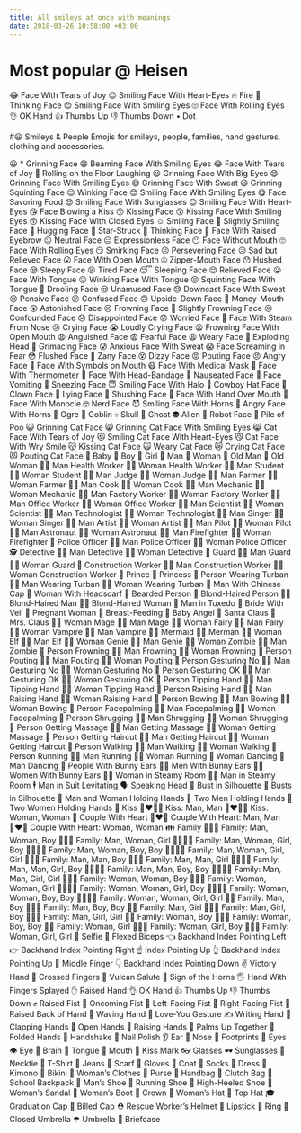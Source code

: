 ```yaml
---
title: All smileys at once with meanings
date: 2018-03-26 10:58:00 +03:00
---
```


# Most popular @ Heisen
😂 Face With Tears of Joy
😍 Smiling Face With Heart-Eyes
🔥 Fire
🤔 Thinking Face
😊 Smiling Face With Smiling Eyes
🙄 Face With Rolling Eyes
👌 OK Hand
👍 Thumbs Up
👎 Thumbs Down
• Dot

#😃 Smileys & People
Emojis for smileys, people, families, hand gestures, clothing and accessories.

😀 * Grinning Face
😁 Beaming Face With Smiling Eyes
😂 Face With Tears of Joy
🤣 Rolling on the Floor Laughing
😃 Grinning Face With Big Eyes
😄 Grinning Face With Smiling Eyes
😅 Grinning Face With Sweat
😆 Grinning Squinting Face
😉 Winking Face
😊 Smiling Face With Smiling Eyes
😋 Face Savoring Food
😎 Smiling Face With Sunglasses
😍 Smiling Face With Heart-Eyes
😘 Face Blowing a Kiss
😗 Kissing Face
😙 Kissing Face With Smiling Eyes
😚 Kissing Face With Closed Eyes
☺ Smiling Face
🙂 Slightly Smiling Face
🤗 Hugging Face
🤩 Star-Struck
🤔 Thinking Face
🤨 Face With Raised Eyebrow
😐 Neutral Face
😑 Expressionless Face
😶 Face Without Mouth
🙄 Face With Rolling Eyes
😏 Smirking Face
😣 Persevering Face
😥 Sad but Relieved Face
😮 Face With Open Mouth
🤐 Zipper-Mouth Face
😯 Hushed Face
😪 Sleepy Face
😫 Tired Face
😴 Sleeping Face
😌 Relieved Face
😛 Face With Tongue
😜 Winking Face With Tongue
😝 Squinting Face With Tongue
🤤 Drooling Face
😒 Unamused Face
😓 Downcast Face With Sweat
😔 Pensive Face
😕 Confused Face
🙃 Upside-Down Face
🤑 Money-Mouth Face
😲 Astonished Face
☹ Frowning Face
🙁 Slightly Frowning Face
😖 Confounded Face
😞 Disappointed Face
😟 Worried Face
😤 Face With Steam From Nose
😢 Crying Face
😭 Loudly Crying Face
😦 Frowning Face With Open Mouth
😧 Anguished Face
😨 Fearful Face
😩 Weary Face
🤯 Exploding Head
😬 Grimacing Face
😰 Anxious Face With Sweat
😱 Face Screaming in Fear
😳 Flushed Face
🤪 Zany Face
😵 Dizzy Face
😡 Pouting Face
😠 Angry Face
🤬 Face With Symbols on Mouth
😷 Face With Medical Mask
🤒 Face With Thermometer
🤕 Face With Head-Bandage
🤢 Nauseated Face
🤮 Face Vomiting
🤧 Sneezing Face
😇 Smiling Face With Halo
🤠 Cowboy Hat Face
🤡 Clown Face
🤥 Lying Face
🤫 Shushing Face
🤭 Face With Hand Over Mouth
🧐 Face With Monocle
🤓 Nerd Face
😈 Smiling Face With Horns
👿 Angry Face With Horns
👹 Ogre
👺 Goblin
💀 Skull
👻 Ghost
👽 Alien
🤖 Robot Face
💩 Pile of Poo
😺 Grinning Cat Face
😸 Grinning Cat Face With Smiling Eyes
😹 Cat Face With Tears of Joy
😻 Smiling Cat Face With Heart-Eyes
😼 Cat Face With Wry Smile
😽 Kissing Cat Face
🙀 Weary Cat Face
😿 Crying Cat Face
😾 Pouting Cat Face
👶 Baby
👦 Boy
👧 Girl
👨 Man
👩 Woman
👴 Old Man
👵 Old Woman
👨‍⚕️ Man Health Worker
👩‍⚕️ Woman Health Worker
👨‍🎓 Man Student
👩‍🎓 Woman Student
👨‍⚖️ Man Judge
👩‍⚖️ Woman Judge
👨‍🌾 Man Farmer
👩‍🌾 Woman Farmer
👨‍🍳 Man Cook
👩‍🍳 Woman Cook
👨‍🔧 Man Mechanic
👩‍🔧 Woman Mechanic
👨‍🏭 Man Factory Worker
👩‍🏭 Woman Factory Worker
👨‍💼 Man Office Worker
👩‍💼 Woman Office Worker
👨‍🔬 Man Scientist
👩‍🔬 Woman Scientist
👨‍💻 Man Technologist
👩‍💻 Woman Technologist
👨‍🎤 Man Singer
👩‍🎤 Woman Singer
👨‍🎨 Man Artist
👩‍🎨 Woman Artist
👨‍✈️ Man Pilot
👩‍✈️ Woman Pilot
👨‍🚀 Man Astronaut
👩‍🚀 Woman Astronaut
👨‍🚒 Man Firefighter
👩‍🚒 Woman Firefighter
👮 Police Officer
👮‍♂️ Man Police Officer
👮‍♀️ Woman Police Officer
🕵 Detective
🕵️‍♂️ Man Detective
🕵️‍♀️ Woman Detective
💂 Guard
💂‍♂️ Man Guard
💂‍♀️ Woman Guard
👷 Construction Worker
👷‍♂️ Man Construction Worker
👷‍♀️ Woman Construction Worker
🤴 Prince
👸 Princess
👳 Person Wearing Turban
👳‍♂️ Man Wearing Turban
👳‍♀️ Woman Wearing Turban
👲 Man With Chinese Cap
🧕 Woman With Headscarf
🧔 Bearded Person
👱 Blond-Haired Person
👱‍♂️ Blond-Haired Man
👱‍♀️ Blond-Haired Woman
🤵 Man in Tuxedo
👰 Bride With Veil
🤰 Pregnant Woman
🤱 Breast-Feeding
👼 Baby Angel
🎅 Santa Claus
🤶 Mrs. Claus
🧙‍♀️ Woman Mage
🧙‍♂️ Man Mage
🧚‍♀️ Woman Fairy
🧚‍♂️ Man Fairy
🧛‍♀️ Woman Vampire
🧛‍♂️ Man Vampire
🧜‍♀️ Mermaid
🧜‍♂️ Merman
🧝‍♀️ Woman Elf
🧝‍♂️ Man Elf
🧞‍♀️ Woman Genie
🧞‍♂️ Man Genie
🧟‍♀️ Woman Zombie
🧟‍♂️ Man Zombie
🙍 Person Frowning
🙍‍♂️ Man Frowning
🙍‍♀️ Woman Frowning
🙎 Person Pouting
🙎‍♂️ Man Pouting
🙎‍♀️ Woman Pouting
🙅 Person Gesturing No
🙅‍♂️ Man Gesturing No
🙅‍♀️ Woman Gesturing No
🙆 Person Gesturing OK
🙆‍♂️ Man Gesturing OK
🙆‍♀️ Woman Gesturing OK
💁 Person Tipping Hand
💁‍♂️ Man Tipping Hand
💁‍♀️ Woman Tipping Hand
🙋 Person Raising Hand
🙋‍♂️ Man Raising Hand
🙋‍♀️ Woman Raising Hand
🙇 Person Bowing
🙇‍♂️ Man Bowing
🙇‍♀️ Woman Bowing
🤦 Person Facepalming
🤦‍♂️ Man Facepalming
🤦‍♀️ Woman Facepalming
🤷 Person Shrugging
🤷‍♂️ Man Shrugging
🤷‍♀️ Woman Shrugging
💆 Person Getting Massage
💆‍♂️ Man Getting Massage
💆‍♀️ Woman Getting Massage
💇 Person Getting Haircut
💇‍♂️ Man Getting Haircut
💇‍♀️ Woman Getting Haircut
🚶 Person Walking
🚶‍♂️ Man Walking
🚶‍♀️ Woman Walking
🏃 Person Running
🏃‍♂️ Man Running
🏃‍♀️ Woman Running
💃 Woman Dancing
🕺 Man Dancing
👯 People With Bunny Ears
👯‍♂️ Men With Bunny Ears
👯‍♀️ Women With Bunny Ears
🧖‍♀️ Woman in Steamy Room
🧖‍♂️ Man in Steamy Room
🕴 Man in Suit Levitating
🗣 Speaking Head
👤 Bust in Silhouette
👥 Busts in Silhouette
👫 Man and Woman Holding Hands
👬 Two Men Holding Hands
👭 Two Women Holding Hands
💏 Kiss
👨‍❤️‍💋‍👨 Kiss: Man, Man
👩‍❤️‍💋‍👩 Kiss: Woman, Woman
💑 Couple With Heart
👨‍❤️‍👨 Couple With Heart: Man, Man
👩‍❤️‍👩 Couple With Heart: Woman, Woman
👪 Family
👨‍👩‍👦 Family: Man, Woman, Boy
👨‍👩‍👧 Family: Man, Woman, Girl
👨‍👩‍👧‍👦 Family: Man, Woman, Girl, Boy
👨‍👩‍👦‍👦 Family: Man, Woman, Boy, Boy
👨‍👩‍👧‍👧 Family: Man, Woman, Girl, Girl
👨‍👨‍👦 Family: Man, Man, Boy
👨‍👨‍👧 Family: Man, Man, Girl
👨‍👨‍👧‍👦 Family: Man, Man, Girl, Boy
👨‍👨‍👦‍👦 Family: Man, Man, Boy, Boy
👨‍👨‍👧‍👧 Family: Man, Man, Girl, Girl
👩‍👩‍👦 Family: Woman, Woman, Boy
👩‍👩‍👧 Family: Woman, Woman, Girl
👩‍👩‍👧‍👦 Family: Woman, Woman, Girl, Boy
👩‍👩‍👦‍👦 Family: Woman, Woman, Boy, Boy
👩‍👩‍👧‍👧 Family: Woman, Woman, Girl, Girl
👨‍👦 Family: Man, Boy
👨‍👦‍👦 Family: Man, Boy, Boy
👨‍👧 Family: Man, Girl
👨‍👧‍👦 Family: Man, Girl, Boy
👨‍👧‍👧 Family: Man, Girl, Girl
👩‍👦 Family: Woman, Boy
👩‍👦‍👦 Family: Woman, Boy, Boy
👩‍👧 Family: Woman, Girl
👩‍👧‍👦 Family: Woman, Girl, Boy
👩‍👧‍👧 Family: Woman, Girl, Girl
🤳 Selfie
💪 Flexed Biceps
👈 Backhand Index Pointing Left
👉 Backhand Index Pointing Right
☝ Index Pointing Up
👆 Backhand Index Pointing Up
🖕 Middle Finger
👇 Backhand Index Pointing Down
✌ Victory Hand
🤞 Crossed Fingers
🖖 Vulcan Salute
🤘 Sign of the Horns
🖐 Hand With Fingers Splayed
✋ Raised Hand
👌 OK Hand
👍 Thumbs Up
👎 Thumbs Down
✊ Raised Fist
👊 Oncoming Fist
🤛 Left-Facing Fist
🤜 Right-Facing Fist
🤚 Raised Back of Hand
👋 Waving Hand
🤟 Love-You Gesture
✍ Writing Hand
👏 Clapping Hands
👐 Open Hands
🙌 Raising Hands
🤲 Palms Up Together
🙏 Folded Hands
🤝 Handshake
💅 Nail Polish
👂 Ear
👃 Nose
👣 Footprints
👀 Eyes
👁 Eye
🧠 Brain
👅 Tongue
👄 Mouth
💋 Kiss Mark
👓 Glasses
🕶 Sunglasses
👔 Necktie
👕 T-Shirt
👖 Jeans
🧣 Scarf
🧤 Gloves
🧥 Coat
🧦 Socks
👗 Dress
👘 Kimono
👙 Bikini
👚 Woman’s Clothes
👛 Purse
👜 Handbag
👝 Clutch Bag
🎒 School Backpack
👞 Man’s Shoe
👟 Running Shoe
👠 High-Heeled Shoe
👡 Woman’s Sandal
👢 Woman’s Boot
👑 Crown
👒 Woman’s Hat
🎩 Top Hat
🎓 Graduation Cap
🧢 Billed Cap
⛑ Rescue Worker’s Helmet
💄 Lipstick
💍 Ring
🌂 Closed Umbrella
☂ Umbrella
💼 Briefcase